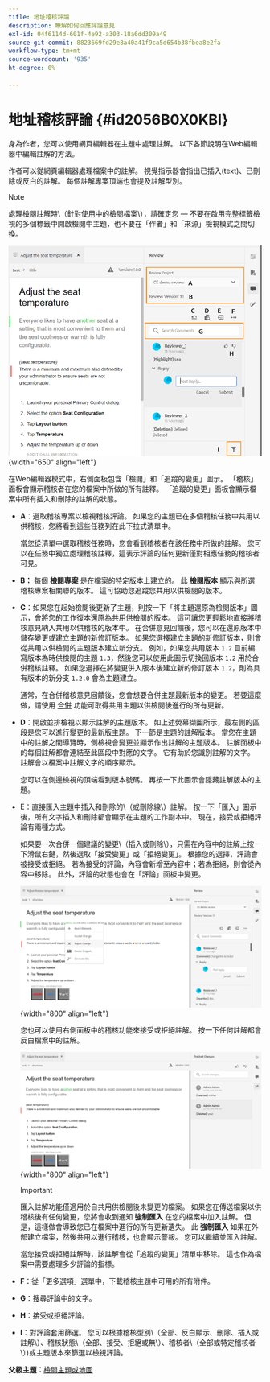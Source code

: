 ```yaml
---
title: 地址稽核評論
description: 瞭解如何回應評論意見
exl-id: 04f6114d-601f-4e92-a303-18a6dd309a49
source-git-commit: 8823669fd29e8a40a41f9ca5d654b38fbea8e2fa
workflow-type: tm+mt
source-wordcount: '935'
ht-degree: 0%

---
```


# 地址稽核評論 {#id2056B0X0KBI}

身為作者，您可以使用網頁編輯器在主題中處理註解。 以下各節說明在Web編輯器中編輯註解的方法。

作者可以從網頁編輯器處理檔案中的註解。 視覺指示器會指出已插入\(text\)、已刪除或反白的註解。 每個註解專案頂端也會提及註解型別。

>[!NOTE]
>
> 處理檢閱註解時\（針對使用中的檢閱檔案\），請確定您 — 不要在啟用完整標籤檢視的多個標籤中開啟檢閱中主題，也不要在「作者」和「來源」檢視模式之間切換。

![](images/comments-page-web-editor_cs.png){width="650" align="left"}

在Web編輯器模式中，右側面板包含「檢閱」和「追蹤的變更」圖示。 「稽核」面板會顯示稽核者在您的檔案中所做的所有註釋。 「追蹤的變更」面板會顯示檔案中所有插入和刪除的註解的狀態。

- **A**：選取稽核專案以檢視稽核評論。 如果您的主題已在多個稽核任務中共用以供稽核，您將看到這些任務列在此下拉式清單中。

   當您從清單中選取稽核任務時，您會看到稽核者在該任務中所做的註解。 您可以在任務中獨立處理稽核註釋，這表示評論的任何更新僅對相應任務的稽核者可見。

- **B：** 每個 **檢閱專案** 是在檔案的特定版本上建立的。 此 **檢閱版本** 顯示與所選稽核專案相關聯的版本。 這可協助您追蹤您共用以供檢閱的版本。

- **C**：如果您在起始檢閱後更新了主題，則按一下「將主題還原為檢閱版本」圖示，會將您的工作復本還原為共用供檢閱的版本。 這可讓您更輕鬆地直接將稽核意見納入共用以供稽核的版本中。 在合併意見回饋後，您可以在還原版本中儲存變更或建立主題的新修訂版本。 如果您選擇建立主題的新修訂版本，則會從共用以供檢閱的主題版本建立新分支。 例如，如果您共用版本 `1.2` 目前編寫版本為時供檢閱的主題 `1.3`，然後您可以使用此圖示切換回版本 `1.2` 用於合併稽核註釋。 如果您選擇在將變更併入版本後建立新的修訂版本 `1.2`，則為具有版本的新分支 `1.2.0` 會為主題建立。

   通常，在合併稽核意見回饋後，您會想要合併主題最新版本的變更。 若要這麼做，請使用 [合併](web-editor-features.md#id205DF04E0HS) 功能可取得共用主題以供檢閱後進行的所有更新。

- **D**：開啟並排檢視以顯示註解的主題版本。 如上述熒幕擷圖所示，最左側的區段是您可以進行變更的最新版主題。 下一節是主題的註解版本。 當您在主題中的註解之間導覽時，側檢視會變更並顯示作出註解的主題版本。 註解面板中的每個註解都會連結至此區段中對應的文字。 它有助於您識別註解的文字。 註解會以檔案中註解文字的順序顯示。

   您可以在側邊檢視的頂端看到版本號碼。 再按一下此圖示會隱藏註解版本的主題。

- E：直接匯入主題中插入和刪除的\（或刪除線\）註解。 按一下「匯入」圖示後，所有文字插入和刪除都會顯示在主題的工作副本中。 現在，接受或拒絕評論有兩種方式。

   如果要一次合併一個建議的變更\（插入或刪除\），只需在內容中的註解上按一下滑鼠右鍵，然後選取「接受變更」或「拒絕變更」。 根據您的選擇，評論會被接受或拒絕。 若為接受的評論，內容會新增至內容中；若為拒絕，則會從內容中移除。 此外，評論的狀態也會在「評論」面板中變更。

   ![](images/import-comment-accept-web-editor_cs.png){width="800" align="left"}

   您也可以使用右側面板中的稽核功能來接受或拒絕註解。 按一下任何註解都會反白檔案中的註解。

   ![](images/changes-tab_cs.png){width="800" align="left"}

   >[!IMPORTANT]
   >
   > 匯入註解功能僅適用於自共用供檢閱後未變更的檔案。 如果您在傳送檔案以供稽核後有任何變更，您將會收到通知 **強制匯入** 在您的檔案中加入註解。 但是，這樣做會導致您已在檔案中進行的所有更新遺失。 此 **強制匯入** 如果在外部建立檔案，然後共用以進行稽核，也會顯示警報。 您可以繼續並匯入註解。

   當您接受或拒絕註解時，該註解會從「追蹤的變更」清單中移除。 這也作為檔案中需要處理多少評論的指標。

- **F**：從「更多選項」選單中，下載稽核主題中可用的所有附件。
- **G**：搜尋評論中的文字。
- **H**：接受或拒絕評論。

- **I**：對評論套用篩選。 您可以根據稽核型別\（全部、反白顯示、刪除、插入或註解\）、稽核狀態\（全部、接受、拒絕或無\）、稽核者\（全部或特定稽核者\）\)或主題版本來篩選以檢視評論。


**父級主題：**[&#x200B;檢閱主題或地圖](review.md)
